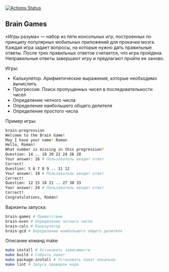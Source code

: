 [![Actions Status](https://github.com/GolovkoStepan/python-project-49/actions/workflows/hexlet-check.yml/badge.svg)](https://github.com/GolovkoStepan/python-project-49/actions)

## Brain Games

«Игры разума» — набор из пяти консольных игр, построенных по принципу популярных мобильных приложений для прокачки мозга. Каждая игра задает вопросы, на которые нужно дать правильные ответы. После трех правильных ответов считается, что игра пройдена. Неправильные ответы завершают игру и предлагают пройти ее заново.

Игры:
- Калькулятор. Арифметические выражения, которые необходимо вычислить
- Прогрессия. Поиск пропущенных чисел в последовательности чисел
- Определение четного числа
- Определение наибольшего общего делителя
- Определение простого числа

Пример игры:

```bash
brain-progression
Welcome to the Brain Game!
May I have your name? Roman
Hello, Roman!
What number is missing in this progression?
Question: 14 .. 18 20 22 24 26 28
Your answer: 16 # Пользователь вводит ответ
Correct!
Question: 5 6 7 8 9 .. 11 12
Your answer: 10 # Пользователь вводит ответ
Correct!
Question: 12 15 18 21 .. 27 30 33
Your answer: 24 # Пользователь вводит ответ
Correct!
Congratulations, Roman!
```

Варианты запуска:
```bash
brain-games # Приветствие
brain-even # Определение четного числа
brain-calc # Калькулятор
brain-gcd # Определение наибольшего общего делителя
```

Описание команд make:
```bash
make install # Установить зависимости
make build # Собрать пакет
make package-install # Установить пакет локально
make lint # Запуск проверок кода
```
